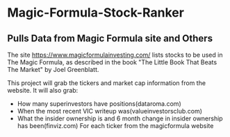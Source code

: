 # Magic-Formula-Stock-Ranker
Pulls Data from Magic Formula site and Others
----
The site https://www.magicformulainvesting.com/ lists stocks to be used in The Magic Formula, as described in the book "The Little Book That Beats The Market" by Joel Greenblatt.

This project will grab the tickers and market cap information from the website.
It will also grab:
- How many superinvestors have positions(dataroma.com)
- When the most recent VIC writeup was(valueinvestorsclub.com)
- What the insider ownership is and 6 month change in insider ownership has been(finviz.com)
For each ticker from the magicformula website
